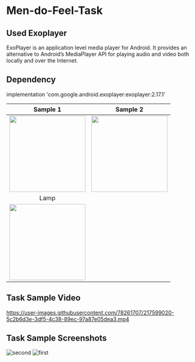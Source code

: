 # Men-do-Feel-Task

## Used Exoplayer
ExoPlayer is an application level media player for Android. It provides an alternative to Android’s MediaPlayer API for playing audio and video both locally and over the Internet.

## Dependency 
implementation 'com.google.android.exoplayer:exoplayer:2.17.1'


| Sample 1 | Sample 2 |
| :---: | :---: |
| <img src="https://user-images.githubusercontent.com/78261707/217599208-8ddfa680-73c7-477f-8fda-e38e2ba67c36.png" width="200"/> | <img src="https://user-images.githubusercontent.com/78261707/217599135-e66a2c44-f9d3-4897-99c0-e7521d4da5c2.png" width="200" /> |
| Lamp | 
| <img src="/lamp.jpg" width="200"/> | 


## Task Sample Video


https://user-images.githubusercontent.com/78261707/217599020-5c2b6d3e-3df5-4c38-89ec-97a87e05dea3.mp4


## Task Sample Screenshots

![second]()
![first]()
